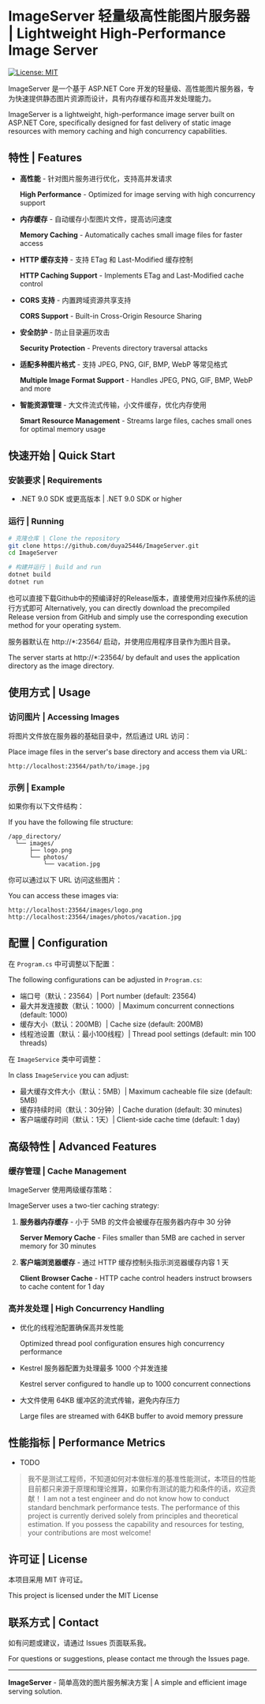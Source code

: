 # ImageServer 轻量级高性能图片服务器 | Lightweight High-Performance Image Server

[![License: MIT](https://img.shields.io/badge/License-MIT-yellow.svg)](https://opensource.org/licenses/MIT)

ImageServer 是一个基于 ASP.NET Core 开发的轻量级、高性能图片服务器，专为快速提供静态图片资源而设计，具有内存缓存和高并发处理能力。

ImageServer is a lightweight, high-performance image server built on ASP.NET Core, specifically designed for fast delivery of static image resources with memory caching and high concurrency capabilities.

## 特性 | Features

- **高性能** - 针对图片服务进行优化，支持高并发请求
  
  **High Performance** - Optimized for image serving with high concurrency support

- **内存缓存** - 自动缓存小型图片文件，提高访问速度
  
  **Memory Caching** - Automatically caches small image files for faster access

- **HTTP 缓存支持** - 支持 ETag 和 Last-Modified 缓存控制
  
  **HTTP Caching Support** - Implements ETag and Last-Modified cache control

- **CORS 支持** - 内置跨域资源共享支持
  
  **CORS Support** - Built-in Cross-Origin Resource Sharing

- **安全防护** - 防止目录遍历攻击
  
  **Security Protection** - Prevents directory traversal attacks

- **适配多种图片格式** - 支持 JPEG, PNG, GIF, BMP, WebP 等常见格式
  
  **Multiple Image Format Support** - Handles JPEG, PNG, GIF, BMP, WebP and more

- **智能资源管理** - 大文件流式传输，小文件缓存，优化内存使用
  
  **Smart Resource Management** - Streams large files, caches small ones for optimal memory usage

## 快速开始 | Quick Start

### 安装要求 | Requirements

- .NET 9.0 SDK 或更高版本 | .NET 9.0 SDK or higher

### 运行 | Running

```bash
# 克隆仓库 | Clone the repository
git clone https://github.com/duya25446/ImageServer.git
cd ImageServer

# 构建并运行 | Build and run
dotnet build
dotnet run
```
也可以直接下载Github中的预编译好的Release版本，直接使用对应操作系统的运行方式即可
Alternatively, you can directly download the precompiled Release version from GitHub and simply use the corresponding execution method for your operating system.

服务器默认在 http://*:23564/ 启动，并使用应用程序目录作为图片目录。

The server starts at http://*:23564/ by default and uses the application directory as the image directory.

## 使用方式 | Usage

### 访问图片 | Accessing Images

将图片文件放在服务器的基础目录中，然后通过 URL 访问：

Place image files in the server's base directory and access them via URL:

```
http://localhost:23564/path/to/image.jpg
```

### 示例 | Example

如果你有以下文件结构：

If you have the following file structure:

```
/app_directory/
  └── images/
      ├── logo.png
      └── photos/
          └── vacation.jpg
```

你可以通过以下 URL 访问这些图片：

You can access these images via:

```
http://localhost:23564/images/logo.png
http://localhost:23564/images/photos/vacation.jpg
```

## 配置 | Configuration

在 `Program.cs` 中可调整以下配置：

The following configurations can be adjusted in `Program.cs`:

- 端口号（默认：23564）| Port number (default: 23564)
- 最大并发连接数（默认：1000）| Maximum concurrent connections (default: 1000)
- 缓存大小（默认：200MB）| Cache size (default: 200MB)
- 线程池设置（默认：最小100线程）| Thread pool settings (default: min 100 threads)

在 `ImageService` 类中可调整：

In class `ImageService` you can adjust:

- 最大缓存文件大小（默认：5MB）| Maximum cacheable file size (default: 5MB)
- 缓存持续时间（默认：30分钟）| Cache duration (default: 30 minutes)
- 客户端缓存时间（默认：1天）| Client-side cache time (default: 1 day)

## 高级特性 | Advanced Features

### 缓存管理 | Cache Management

ImageServer 使用两级缓存策略：

ImageServer uses a two-tier caching strategy:

1. **服务器内存缓存** - 小于 5MB 的文件会被缓存在服务器内存中 30 分钟

   **Server Memory Cache** - Files smaller than 5MB are cached in server memory for 30 minutes

2. **客户端浏览器缓存** - 通过 HTTP 缓存控制头指示浏览器缓存内容 1 天

   **Client Browser Cache** - HTTP cache control headers instruct browsers to cache content for 1 day

### 高并发处理 | High Concurrency Handling

- 优化的线程池配置确保高并发性能
  
  Optimized thread pool configuration ensures high concurrency performance

- Kestrel 服务器配置为处理最多 1000 个并发连接
  
  Kestrel server configured to handle up to 1000 concurrent connections

- 大文件使用 64KB 缓冲区的流式传输，避免内存压力
  
  Large files are streamed with 64KB buffer to avoid memory pressure

## 性能指标 | Performance Metrics

- TODO 
>我不是测试工程师，不知道如何对本做标准的基准性能测试，本项目的性能目前都只来源于原理和理论推算，如果你有测试的能力和条件的话，欢迎贡献！
I am not a test engineer and do not know how to conduct standard benchmark performance tests. The performance of this project is currently derived solely from principles and theoretical estimation. If you possess the capability and resources for testing, your contributions are most welcome!

## 许可证 | License

本项目采用 MIT 许可证。

This project is licensed under the MIT License 

## 联系方式 | Contact

如有问题或建议，请通过 Issues 页面联系我。

For questions or suggestions, please contact me through the Issues page.

---

**ImageServer** - 简单高效的图片服务解决方案 | A simple and efficient image serving solution.